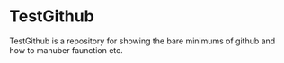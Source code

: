 # TestGithub
TestGithub is a repository for showing the bare minimums of github and how to manuber faunction etc.
